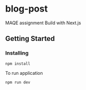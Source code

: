 # blog-post
MAQE assignment
Build with Next.js

## Getting Started

### Installing
```
npm install
```
To run application

```
npm run dev
```